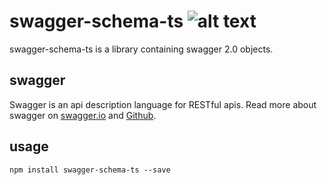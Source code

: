 # swagger-schema-ts ![alt text](https://api.travis-ci.org/gislikonrad/swagger-schema-ts.svg "build status")
swagger-schema-ts is a library containing swagger 2.0 objects.

## swagger
Swagger is an api description language for RESTful apis. Read more about swagger on [swagger.io](https://swagger.io/) and [Github](https://github.com/OAI/OpenAPI-Specification/blob/master/versions/2.0.md).

## usage
```
npm install swagger-schema-ts --save
```